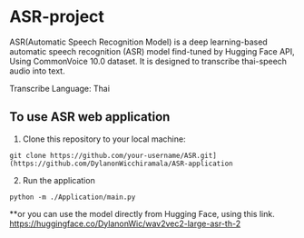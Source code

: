 # ASR-project

ASR(Automatic Speech Recognition Model) is a deep learning-based automatic speech recognition (ASR) model find-tuned by Hugging Face API, Using CommonVoice 10.0 dataset. It is designed to transcribe thai-speech audio into text.

Transcribe Language:
Thai

## To use ASR web application

1. Clone this repository to your local machine:
```
git clone https://github.com/your-username/ASR.git](https://github.com/DylanonWicchiramala/ASR-application
```
2. Run the application
```
python -m ./Application/main.py
```

**or you can use the model directly from Hugging Face, using this link.
https://huggingface.co/DylanonWic/wav2vec2-large-asr-th-2


